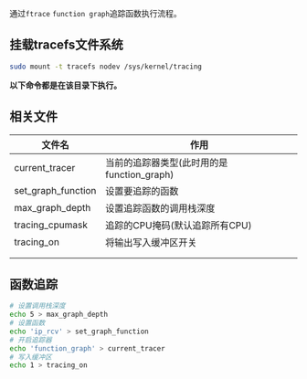 通过`ftrace`  `function graph`追踪函数执行流程。



## 挂载tracefs文件系统

```bash
sudo mount -t tracefs nodev /sys/kernel/tracing
```

**以下命令都是在该目录下执行。**



## 相关文件

| 文件名             | 作用                                       |
| ------------------ | ------------------------------------------ |
| current_tracer     | 当前的追踪器类型(此时用的是function_graph) |
| set_graph_function | 设置要追踪的函数                           |
| max_graph_depth    | 设置追踪函数的调用栈深度                   |
| tracing_cpumask    | 追踪的CPU掩码(默认追踪所有CPU)             |
| tracing_on         | 将输出写入缓冲区开关                       |
|                    |                                            |
|                    |                                            |



## 函数追踪

```bash
# 设置调用栈深度
echo 5 > max_graph_depth
# 设置函数
echo 'ip_rcv' > set_graph_function
# 开启追踪器
echo 'function_graph' > current_tracer
# 写入缓冲区
echo 1 > tracing_on
```


